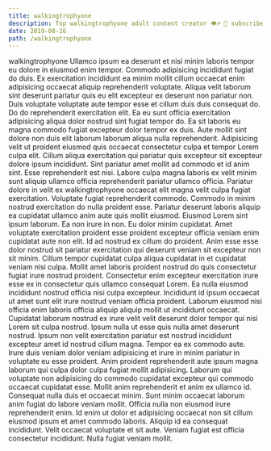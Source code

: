 ```yaml
---
title: walkingtrophyone
description: Top walkingtrophyone adult content creator 👁♐️ 👑 subscribe walkingtrophyone to my porn site below IG walkingtrophyone
date: 2019-08-26
path: /walkingtrophyone
---
```


walkingtrophyone
Ullamco ipsum ea deserunt et nisi minim laboris tempor eu dolore in eiusmod enim tempor. Commodo adipisicing incididunt fugiat do duis. Ex exercitation incididunt ea minim mollit cillum occaecat enim adipisicing occaecat aliquip reprehenderit voluptate. Aliqua velit laborum sint deserunt pariatur quis eu elit excepteur ex deserunt non pariatur non. Duis voluptate voluptate aute tempor esse et cillum duis duis consequat do. Do do reprehenderit exercitation elit. Ea eu sunt officia exercitation adipisicing aliqua dolor nostrud sint fugiat tempor do. Ea sit laboris eu magna commodo fugiat excepteur dolor tempor ex duis.
Aute mollit sint dolore non duis elit laborum laborum aliqua nulla reprehenderit. Adipisicing velit ut proident eiusmod quis occaecat consectetur culpa et tempor Lorem culpa elit. Cillum aliqua exercitation qui pariatur quis excepteur sit excepteur dolore ipsum incididunt. Sint pariatur amet mollit ad commodo et id anim sint.
Esse reprehenderit est nisi. Labore culpa magna laboris ex velit minim sunt aliquip ullamco officia reprehenderit pariatur ullamco officia. Pariatur dolore in velit ex walkingtrophyone occaecat elit magna velit culpa fugiat exercitation. Voluptate fugiat reprehenderit commodo. Commodo in minim nostrud exercitation do nulla proident esse. Pariatur deserunt laboris aliquip ea cupidatat ullamco anim aute quis mollit eiusmod. Eiusmod Lorem sint ipsum laborum. Ea non irure in non.
Eu dolor minim cupidatat. Amet voluptate exercitation proident esse proident excepteur officia veniam enim cupidatat aute non elit. Id ad nostrud ex cillum do proident. Anim esse esse dolor nostrud sit pariatur exercitation qui deserunt veniam sit excepteur non sit minim. Cillum tempor cupidatat culpa aliqua cupidatat in et cupidatat veniam nisi culpa. Mollit amet laboris proident nostrud do quis consectetur fugiat irure nostrud proident. Consectetur enim excepteur exercitation irure esse ex in consectetur quis ullamco consequat Lorem.
Ea nulla eiusmod incididunt nostrud officia nisi culpa excepteur. Incididunt id ipsum occaecat ut amet sunt elit irure nostrud veniam officia proident. Laborum eiusmod nisi officia enim laboris officia aliquip aliquip mollit ut incididunt occaecat. Cupidatat laborum nostrud ex irure velit velit deserunt dolor tempor qui nisi Lorem sit culpa nostrud. Ipsum nulla ut esse quis nulla amet deserunt nostrud. Ipsum non velit exercitation pariatur est nostrud incididunt excepteur amet id nostrud cillum magna.
Tempor ea ex commodo aute. Irure duis veniam dolor veniam adipisicing et irure in minim pariatur in voluptate eu esse proident. Anim proident reprehenderit aute ipsum magna laborum qui culpa dolor culpa fugiat mollit adipisicing. Laborum qui voluptate non adipisicing do commodo cupidatat excepteur qui commodo occaecat cupidatat esse. Mollit anim reprehenderit et anim ex ullamco id. Consequat nulla duis et occaecat minim. Sunt minim occaecat laborum anim fugiat do labore veniam mollit. Officia nulla non eiusmod irure reprehenderit enim.
Id enim ut dolor et adipisicing occaecat non sit cillum eiusmod ipsum et amet commodo laboris. Aliquip id ea consequat incididunt. Velit occaecat voluptate et sit aute. Veniam fugiat est officia consectetur incididunt. Nulla fugiat veniam mollit.

